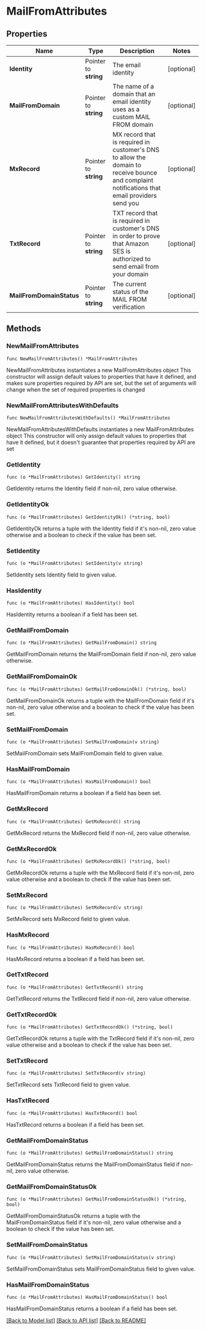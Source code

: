 # MailFromAttributes

## Properties

Name | Type | Description | Notes
------------ | ------------- | ------------- | -------------
**Identity** | Pointer to **string** | The email identity | [optional] 
**MailFromDomain** | Pointer to **string** | The name of a domain that an email identity uses as a custom MAIL FROM domain | [optional] 
**MxRecord** | Pointer to **string** | MX record that is required in customer&#39;s DNS to allow the domain to receive bounce and complaint notifications that email providers send you | [optional] 
**TxtRecord** | Pointer to **string** | TXT record that is required in customer&#39;s DNS in order to prove that Amazon SES is authorized to send email from your domain | [optional] 
**MailFromDomainStatus** | Pointer to **string** | The current status of the MAIL FROM verification | [optional] 

## Methods

### NewMailFromAttributes

`func NewMailFromAttributes() *MailFromAttributes`

NewMailFromAttributes instantiates a new MailFromAttributes object
This constructor will assign default values to properties that have it defined,
and makes sure properties required by API are set, but the set of arguments
will change when the set of required properties is changed

### NewMailFromAttributesWithDefaults

`func NewMailFromAttributesWithDefaults() *MailFromAttributes`

NewMailFromAttributesWithDefaults instantiates a new MailFromAttributes object
This constructor will only assign default values to properties that have it defined,
but it doesn't guarantee that properties required by API are set

### GetIdentity

`func (o *MailFromAttributes) GetIdentity() string`

GetIdentity returns the Identity field if non-nil, zero value otherwise.

### GetIdentityOk

`func (o *MailFromAttributes) GetIdentityOk() (*string, bool)`

GetIdentityOk returns a tuple with the Identity field if it's non-nil, zero value otherwise
and a boolean to check if the value has been set.

### SetIdentity

`func (o *MailFromAttributes) SetIdentity(v string)`

SetIdentity sets Identity field to given value.

### HasIdentity

`func (o *MailFromAttributes) HasIdentity() bool`

HasIdentity returns a boolean if a field has been set.

### GetMailFromDomain

`func (o *MailFromAttributes) GetMailFromDomain() string`

GetMailFromDomain returns the MailFromDomain field if non-nil, zero value otherwise.

### GetMailFromDomainOk

`func (o *MailFromAttributes) GetMailFromDomainOk() (*string, bool)`

GetMailFromDomainOk returns a tuple with the MailFromDomain field if it's non-nil, zero value otherwise
and a boolean to check if the value has been set.

### SetMailFromDomain

`func (o *MailFromAttributes) SetMailFromDomain(v string)`

SetMailFromDomain sets MailFromDomain field to given value.

### HasMailFromDomain

`func (o *MailFromAttributes) HasMailFromDomain() bool`

HasMailFromDomain returns a boolean if a field has been set.

### GetMxRecord

`func (o *MailFromAttributes) GetMxRecord() string`

GetMxRecord returns the MxRecord field if non-nil, zero value otherwise.

### GetMxRecordOk

`func (o *MailFromAttributes) GetMxRecordOk() (*string, bool)`

GetMxRecordOk returns a tuple with the MxRecord field if it's non-nil, zero value otherwise
and a boolean to check if the value has been set.

### SetMxRecord

`func (o *MailFromAttributes) SetMxRecord(v string)`

SetMxRecord sets MxRecord field to given value.

### HasMxRecord

`func (o *MailFromAttributes) HasMxRecord() bool`

HasMxRecord returns a boolean if a field has been set.

### GetTxtRecord

`func (o *MailFromAttributes) GetTxtRecord() string`

GetTxtRecord returns the TxtRecord field if non-nil, zero value otherwise.

### GetTxtRecordOk

`func (o *MailFromAttributes) GetTxtRecordOk() (*string, bool)`

GetTxtRecordOk returns a tuple with the TxtRecord field if it's non-nil, zero value otherwise
and a boolean to check if the value has been set.

### SetTxtRecord

`func (o *MailFromAttributes) SetTxtRecord(v string)`

SetTxtRecord sets TxtRecord field to given value.

### HasTxtRecord

`func (o *MailFromAttributes) HasTxtRecord() bool`

HasTxtRecord returns a boolean if a field has been set.

### GetMailFromDomainStatus

`func (o *MailFromAttributes) GetMailFromDomainStatus() string`

GetMailFromDomainStatus returns the MailFromDomainStatus field if non-nil, zero value otherwise.

### GetMailFromDomainStatusOk

`func (o *MailFromAttributes) GetMailFromDomainStatusOk() (*string, bool)`

GetMailFromDomainStatusOk returns a tuple with the MailFromDomainStatus field if it's non-nil, zero value otherwise
and a boolean to check if the value has been set.

### SetMailFromDomainStatus

`func (o *MailFromAttributes) SetMailFromDomainStatus(v string)`

SetMailFromDomainStatus sets MailFromDomainStatus field to given value.

### HasMailFromDomainStatus

`func (o *MailFromAttributes) HasMailFromDomainStatus() bool`

HasMailFromDomainStatus returns a boolean if a field has been set.


[[Back to Model list]](../README.md#documentation-for-models) [[Back to API list]](../README.md#documentation-for-api-endpoints) [[Back to README]](../README.md)


